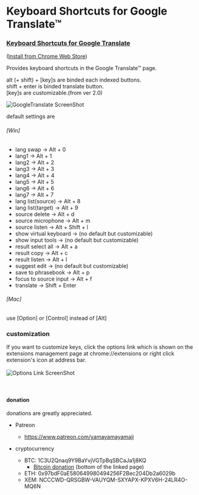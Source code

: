 Keyboard Shortcuts for Google Translate™
========================================

### [Keyboard Shortcuts for Google Translate](http://goo.gl/FBkb9)  
([Install from Chrome Web Store](http://goo.gl/FBkb9))  
  
  
Provides keyboard shortcuts in the Google Translate™ page.

alt (+ shift) + [key]s are binded each indexed buttons.  
shift + enter is binded translate button.  
[key]s are customizable.(from ver 2.0)  

![GoogleTranslate ScreenShot](https://raw.github.com/yamayamayamaji/Keyboard-Shortcuts-for-Google-Translate/master/ss-readme1.png)
  
default settings are  
###### [Win]  
* lang swap -> Alt + 0  
* lang1 -> Alt + 1  
* lang2 -> Alt + 2  
* lang3 -> Alt + 3  
* lang4 -> Alt + 4  
* lang5 -> Alt + 5  
* lang6 -> Alt + 6  
* lang7 -> Alt + 7  
* lang list(source) -> Alt + 8  
* lang list(target) -> Alt + 9  
* source delete -> Alt + d  
* source microphone -> Alt + m  
* source listen -> Alt + Shift + l  
* show virtual keyboard -> (no default but customizable)  
* show input tools -> (no default but customizable)  
* result select all -> Alt + a  
* result copy -> Alt + c  
* result listen -> Alt + l  
* suggest edit -> (no default but customizable)  
* save to phrasebook -> Alt + p  
* focus to source input -> Alt + f  
* translate -> Shift + Enter  
  
###### [Mac]  
use [Option] or [Control] instead of [Alt]
  
### customization
If you want to customize keys, click the options link which is shown on the extensions management page at chrome://extensions
or right click extension's icon at address bar.  
<br>
![Options Link ScreenShot](https://raw.github.com/yamayamayamaji/Keyboard-Shortcuts-for-Google-Translate/master/ss-readme2.png)  
<br>
<br>
#### donation
donations are greatly appreciated.  

<!--- pledgie (paypal) donation -->
<!--
<a href='https://pledgie.com/campaigns/30417'><img alt='Click here to lend your support to: Keyboard Shortcuts for Google Translate and make a donation at pledgie.com !' src='https://pledgie.com/campaigns/30417.png?skin_name=chrome' border='0' ></a>  
 -->

- Patreon
  - https://www.patreon.com/yamayamayamaji

- cryptocurrency
  - BTC: 1C3U2Qnaq9Y9BaYvjVGTpBqSBCaJa1j8KQ
    <!--- blockchain donation -->
    - <a href="http://yamayamayamaji.github.io/Keyboard-Shortcuts-for-Google-Translate">Bitcoin donation</a> (bottom of the linked page)
  - ETH: 0x97bdF0aE580649980494256F2Bec204Db2a6029b
  - XEM: NCCCWD-QRSGBW-VAUYQM-SXYAPX-KPXV6H-24LR4O-MQ6N
